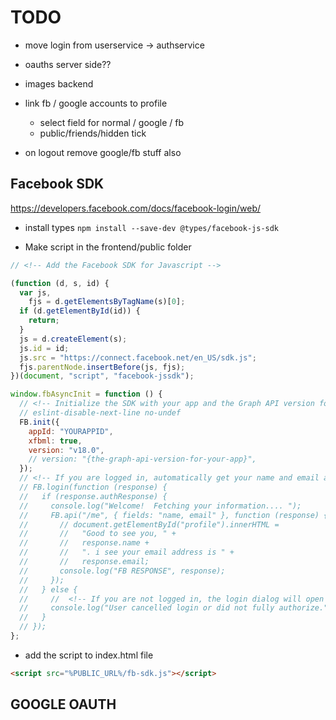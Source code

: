 # TODO

- move login from userservice -> authservice
- oauths server side??
- images backend
- link fb / google accounts to profile

  - select field for normal / google / fb
  - public/friends/hidden tick

- on logout remove google/fb stuff also

## Facebook SDK

https://developers.facebook.com/docs/facebook-login/web/

- install types
  `npm install --save-dev @types/facebook-js-sdk`

- Make script in the frontend/public folder

```js
// <!-- Add the Facebook SDK for Javascript -->

(function (d, s, id) {
  var js,
    fjs = d.getElementsByTagName(s)[0];
  if (d.getElementById(id)) {
    return;
  }
  js = d.createElement(s);
  js.id = id;
  js.src = "https://connect.facebook.net/en_US/sdk.js";
  fjs.parentNode.insertBefore(js, fjs);
})(document, "script", "facebook-jssdk");

window.fbAsyncInit = function () {
  // <!-- Initialize the SDK with your app and the Graph API version for your app -->
  // eslint-disable-next-line no-undef
  FB.init({
    appId: "YOURAPPID",
    xfbml: true,
    version: "v18.0",
    // version: "{the-graph-api-version-for-your-app}",
  });
  // <!-- If you are logged in, automatically get your name and email adress, your public profile information -->
  // FB.login(function (response) {
  //   if (response.authResponse) {
  //     console.log("Welcome!  Fetching your information.... ");
  //     FB.api("/me", { fields: "name, email" }, function (response) {
  //       // document.getElementById("profile").innerHTML =
  //       //   "Good to see you, " +
  //       //   response.name +
  //       //   ". i see your email address is " +
  //       //   response.email;
  //       console.log("FB RESPONSE", response);
  //     });
  //   } else {
  //     //  <!-- If you are not logged in, the login dialog will open for you to login asking for permission to get your public profile and email -->
  //     console.log("User cancelled login or did not fully authorize.");
  //   }
  // });
};
```

- add the script to index.html file

```html
<script src="%PUBLIC_URL%/fb-sdk.js"></script>
```

## GOOGLE OAUTH
